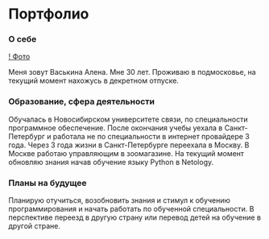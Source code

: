 # Портфолио
### **О себе**

[! Фото](/763458cb-e7db-456b-8ffc-5cb1c73a955c.jpg)

Меня зовут Васькина Алена. Мне 30 лет. Проживаю в подмосковье, на текущий момент нахожусь в декретном отпуске.

### **Образование, сфера деятельности**

Обучалась в Новосибирском университете связи, по специальности программное обеспечение. После окончания учебы уехала в Санкт-Петербург и работала не по специальности в интернет провайдере 3 года. Через 3 года жизни в Санкт-Петербурге переехала в Москву. В Москве работаю управляющим в зоомагазине. На текущий момент обновляю знания начав обучение языку Python в Netology.

### **Планы на будущее**

Планирую отучиться, возобновить знания и стимул к обучению программирования и начать работать по обученной специальности. В перспективе переезд в другую страну или перевод детей на обучение в другой стране.